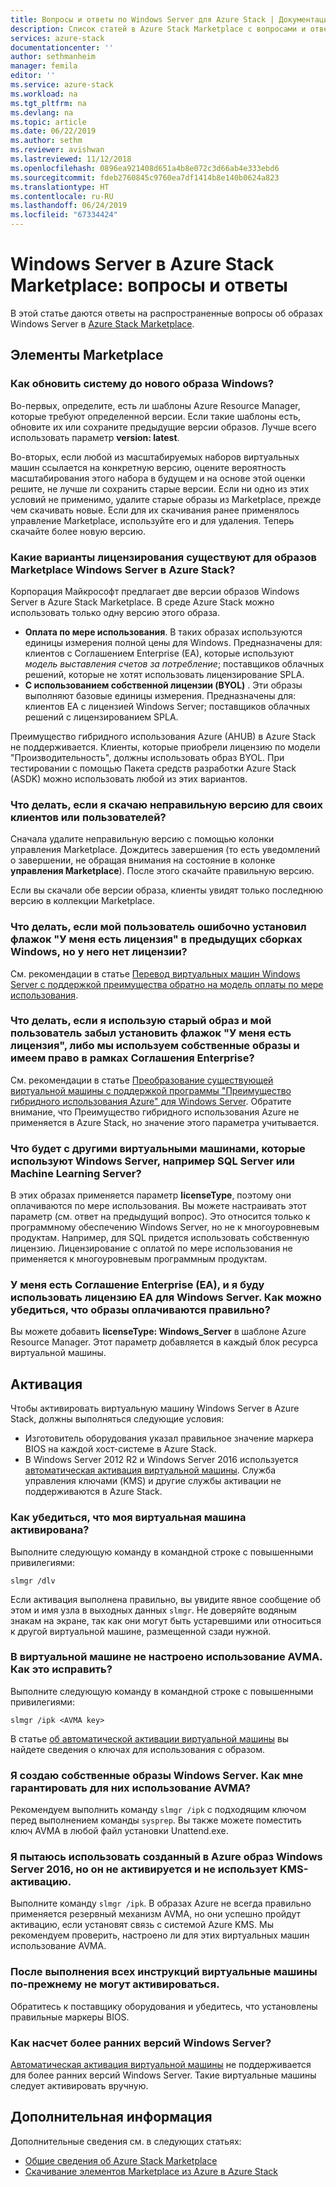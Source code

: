 ```yaml
---
title: Вопросы и ответы по Windows Server для Azure Stack | Документация Майкрософт
description: Список статей в Azure Stack Marketplace с вопросами и ответами по Windows Server
services: azure-stack
documentationcenter: ''
author: sethmanheim
manager: femila
editor: ''
ms.service: azure-stack
ms.workload: na
ms.tgt_pltfrm: na
ms.devlang: na
ms.topic: article
ms.date: 06/22/2019
ms.author: sethm
ms.reviewer: avishwan
ms.lastreviewed: 11/12/2018
ms.openlocfilehash: 0896ea921408d651a4b8e072c3d66ab4e333ebd6
ms.sourcegitcommit: fdeb2760845c9760ea7df1414b8e140b0624a823
ms.translationtype: HT
ms.contentlocale: ru-RU
ms.lasthandoff: 06/24/2019
ms.locfileid: "67334424"
---
```

# <a name="windows-server-in-azure-stack-marketplace-faq"></a>Windows Server в Azure Stack Marketplace: вопросы и ответы

В этой статье даются ответы на распространенные вопросы об образах Windows Server в [Azure Stack Marketplace](azure-stack-marketplace.md).

## <a name="marketplace-items"></a>Элементы Marketplace

### <a name="how-do-i-update-to-a-newer-windows-image"></a>Как обновить систему до нового образа Windows?

Во-первых, определите, есть ли шаблоны Azure Resource Manager, которые требуют определенной версии. Если такие шаблоны есть, обновите их или сохраните предыдущие версии образов. Лучше всего использовать параметр **version: latest**.

Во-вторых, если любой из масштабируемых наборов виртуальных машин ссылается на конкретную версию, оцените вероятность масштабирования этого набора в будущем и на основе этой оценки решите, не лучше ли сохранить старые версии. Если ни одно из этих условий не применимо, удалите старые образы из Marketplace, прежде чем скачивать новые. Если для их скачивания ранее применялось управление Marketplace, используйте его и для удаления. Теперь скачайте более новую версию.

### <a name="what-are-the-licensing-options-for-windows-server-marketplace-images-on-azure-stack"></a>Какие варианты лицензирования существуют для образов Marketplace Windows Server в Azure Stack?

Корпорация Майкрософт предлагает две версии образов Windows Server в Azure Stack Marketplace. В среде Azure Stack можно использовать только одну версию этого образа.  

- **Оплата по мере использования**. В таких образах используются единицы измерения полной цены для Windows.
   Предназначены для: клиентов с Соглашением Enterprise (EA), которые используют *модель выставления счетов за потребление*; поставщиков облачных решений, которые не хотят использовать лицензирование SPLA.
- **С использованием собственной лицензии (BYOL)** . Эти образы выполняют базовые единицы измерения.
   Предназначены для: клиентов EA с лицензией Windows Server; поставщиков облачных решений с лицензированием SPLA.

Преимущество гибридного использования Azure (AHUB) в Azure Stack не поддерживается. Клиенты, которые приобрели лицензию по модели "Производительность", должны использовать образ BYOL. При тестировании с помощью Пакета средств разработки Azure Stack (ASDK) можно использовать любой из этих вариантов.

### <a name="what-if-i-downloaded-the-wrong-version-to-offer-my-tenantsusers"></a>Что делать, если я скачаю неправильную версию для своих клиентов или пользователей?

Сначала удалите неправильную версию с помощью колонки управления Marketplace. Дождитесь завершения (то есть уведомлений о завершении, не обращая внимания на состояние в колонке **управления Marketplace**). После этого скачайте правильную версию.

Если вы скачали обе версии образа, клиенты увидят только последнюю версию в коллекции Marketplace.

### <a name="what-if-my-user-incorrectly-checked-the-i-have-a-license-box-in-previous-windows-builds-and-they-dont-have-a-license"></a>Что делать, если мой пользователь ошибочно установил флажок "У меня есть лицензия" в предыдущих сборках Windows, но у него нет лицензии?

См. рекомендации в статье [Перевод виртуальных машин Windows Server с поддержкой преимущества обратно на модель оплаты по мере использования](/azure/virtual-machines/windows/hybrid-use-benefit-licensing#powershell-1).

### <a name="what-if-i-have-an-older-image-and-my-user-forgot-to-check-the-i-have-a-license-box-or-we-use-our-own-images-and-we-do-have-enterprise-agreement-entitlement"></a>Что делать, если я использую старый образ и мой пользователь забыл установить флажок "У меня есть лицензия", либо мы используем собственные образы и имеем право в рамках Соглашения Enterprise?

См. рекомендации в статье [Преобразование существующей виртуальной машины с поддержкой программы "Преимущество гибридного использования Azure" для Windows Server](/azure/virtual-machines/windows/hybrid-use-benefit-licensing#convert-an-existing-vm-using-azure-hybrid-benefit-for-windows-server). Обратите внимание, что Преимущество гибридного использования Azure не применяется в Azure Stack, но значение этого параметра учитывается.

### <a name="what-about-other-vms-that-use-windows-server-such-as-sql-or-machine-learning-server"></a>Что будет с другими виртуальными машинами, которые используют Windows Server, например SQL Server или Machine Learning Server?

В этих образах применяется параметр **licenseType**, поэтому они оплачиваются по мере использования. Вы можете настраивать этот параметр (см. ответ на предыдущий вопрос). Это относится только к программному обеспечению Windows Server, но не к многоуровневым продуктам. Например, для SQL придется использовать собственную лицензию. Лицензирование с оплатой по мере использования не применяется к многоуровневым программным продуктам.

### <a name="i-have-an-enterprise-agreement-ea-and-will-be-using-my-ea-windows-server-license-how-do-i-make-sure-images-are-billed-correctly"></a>У меня есть Соглашение Enterprise (EA), и я буду использовать лицензию EA для Windows Server. Как можно убедиться, что образы оплачиваются правильно?

Вы можете добавить **licenseType: Windows_Server** в шаблоне Azure Resource Manager. Этот параметр добавляется в каждый блок ресурса виртуальной машины.

## <a name="activation"></a>Активация

Чтобы активировать виртуальную машину Windows Server в Azure Stack, должны выполняться следующие условия:

- Изготовитель оборудования указал правильное значение маркера BIOS на каждой хост-системе в Azure Stack.
- В Windows Server 2012 R2 и Windows Server 2016 используется [автоматическая активация виртуальной машины](/previous-versions/windows/it-pro/windows-server-2012-R2-and-2012/dn303421(v=ws.11)). Служба управления ключами (KMS) и другие службы активации не поддерживаются в Azure Stack.

### <a name="how-can-i-verify-that-my-virtual-machine-is-activated"></a>Как убедиться, что моя виртуальная машина активирована?

Выполните следующую команду в командной строке с повышенными привилегиями:

```shell
slmgr /dlv
```

Если активация выполнена правильно, вы увидите явное сообщение об этом и имя узла в выходных данных `slmgr`. Не доверяйте водяным знакам на экране, так как они могут быть устаревшими или относиться к другой виртуальной машине, размещенной сзади нужной.

### <a name="my-vm-is-not-set-up-to-use-avma-how-can-i-fix-it"></a>В виртуальной машине не настроено использование AVMA. Как это исправить?

Выполните следующую команду в командной строке с повышенными привилегиями:

```shell
slmgr /ipk <AVMA key>
```

В статье [об автоматической активации виртуальной машины](/previous-versions/windows/it-pro/windows-server-2012-R2-and-2012/dn303421(v=ws.11)) вы найдете сведения о ключах для использования с образом.

### <a name="i-create-my-own-windows-server-images-how-can-i-make-sure-they-use-avma"></a>Я создаю собственные образы Windows Server. Как мне гарантировать для них использование AVMA?

Рекомендуем выполнить команду `slmgr /ipk` с подходящим ключом перед выполнением команды `sysprep`. Вы также можете поместить ключ AVMA в любой файл установки Unattend.exe.

### <a name="i-am-trying-to-use-my-windows-server-2016-image-created-on-azure-and-it-is-not-activating-or-using-kms-activation"></a>Я пытаюсь использовать созданный в Azure образ Windows Server 2016, но он не активируется и не использует KMS-активацию.

Выполните команду `slmgr /ipk`. В образах Azure не всегда правильно применяется резервный механизм AVMA, но они успешно пройдут активацию, если установят связь с системой Azure KMS. Мы рекомендуем проверить, настроено ли для этих виртуальных машин использование AVMA.

### <a name="i-have-performed-all-of-these-steps-but-my-virtual-machines-are-still-not-activating"></a>После выполнения всех инструкций виртуальные машины по-прежнему не могут активироваться.

Обратитесь к поставщику оборудования и убедитесь, что установлены правильные маркеры BIOS.

### <a name="what-about-earlier-versions-of-windows-server"></a>Как насчет более ранних версий Windows Server?

[Автоматическая активация виртуальной машины](/previous-versions/windows/it-pro/windows-server-2012-R2-and-2012/dn303421(v=ws.11)) не поддерживается для более ранних версий Windows Server. Такие виртуальные машины следует активировать вручную.

## <a name="next-steps"></a>Дополнительная информация

Дополнительные сведения см. в следующих статьях:

- [Общие сведения об Azure Stack Marketplace](azure-stack-marketplace.md)
- [Скачивание элементов Marketplace из Azure в Azure Stack](azure-stack-download-azure-marketplace-item.md)
